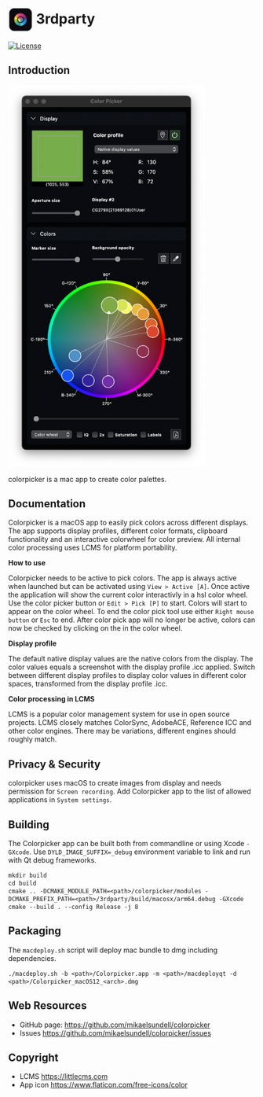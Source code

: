 # <img src="resources/AppIcon.png" valign="middle" alt="Icon" width="50" height="50"> 3rdparty #

[![License](https://img.shields.io/badge/license-BSD%203--Clause-blue.svg?style=flat-square)](https://github.com/mikaelsundell/icloud-snapshot/blob/master/license.md)

Introduction
------------

<img src="https://github.com/mikaelsundell/colorpicker/blob/4cd961b3f3679f1149b636c70946bb8dadb5f9d1/resources/Colorpicker.png" width="400" />

colorpicker is a mac app to create color palettes.

Documentation
-------------

Colorpicker is a macOS app to easily pick colors across different displays. The app supports display profiles, different color formats, clipboard functionality and an interactive colorwheel for color preview. All internal color processing uses LCMS for platform portability.

**How to use**

Colorpicker needs to be active to pick colors. The app is always active when launched but can be activated using `View > Active [A]`. Once active the application will show the current color interactivly in a hsl color wheel. Use the color picker button or `Edit > Pick [P]` to start. Colors will start to appear on the color wheel. To end the color pick tool use either `Right mouse button` or `Esc` to end. After color pick app will no longer be active, colors can now be checked by clicking on the in the color wheel.

**Display profile**

The default native display values are the native colors from the display. The color values equals a screenshot with the display profile .icc applied. Switch between different display profiles to display color values in different color spaces, transformed from the display profile .icc.

**Color processing in LCMS**

LCMS is a popular color management system for use in open source projects. LCMS closely matches ColorSync, AdobeACE, Reference ICC and other color engines. There may be variations, different engines should roughly match.

Privacy & Security
------------------

colorpicker uses macOS to create images from display and needs permission for `Screen recording`. Add Colorpicker app to the list of allowed applications in `System settings`.

Building
--------

The Colorpicker app can be built both from commandline or using Xcode `-GXcode`. Use `DYLD_IMAGE_SUFFIX=_debug` environment variable to link and run with Qt debug frameworks.

```shell
mkdir build
cd build
cmake .. -DCMAKE_MODULE_PATH=<path>/colorpicker/modules -DCMAKE_PREFIX_PATH=<path>/3rdparty/build/macosx/arm64.debug -GXcode
cmake --build . --config Release -j 8
```

Packaging
---------

The `macdeploy.sh` script will deploy mac bundle to dmg including dependencies.

```shell
./macdeploy.sh -b <path>/Colorpicker.app -m <path>/macdeployqt -d <path>/Colorpicker_macOS12_<arch>.dmg
```

Web Resources
-------------

* GitHub page:        https://github.com/mikaelsundell/colorpicker
* Issues              https://github.com/mikaelsundell/colorpicker/issues

Copyright
---------

* LCMS                https://littlecms.com
* App icon            https://www.flaticon.com/free-icons/color
